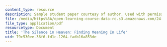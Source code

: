 ```yaml
---
content_type: resource
description: Sample student paper courtesy of author. Used with permission.
file: /media/https%3A/open-learning-course-data-rc.s3.amazonaws.com/24-209-philosophy-in-film-and-other-media-spring-2004/79c530ee36f6fd1c1264fadb16a853de_Philosophy.pdf
file_type: application/pdf
resourcetype: Document
title: 'The Silence in Heaven: Finding Meaning In Life'
uid: 79c530ee-36f6-fd1c-1264-fadb16a853de
---
```

